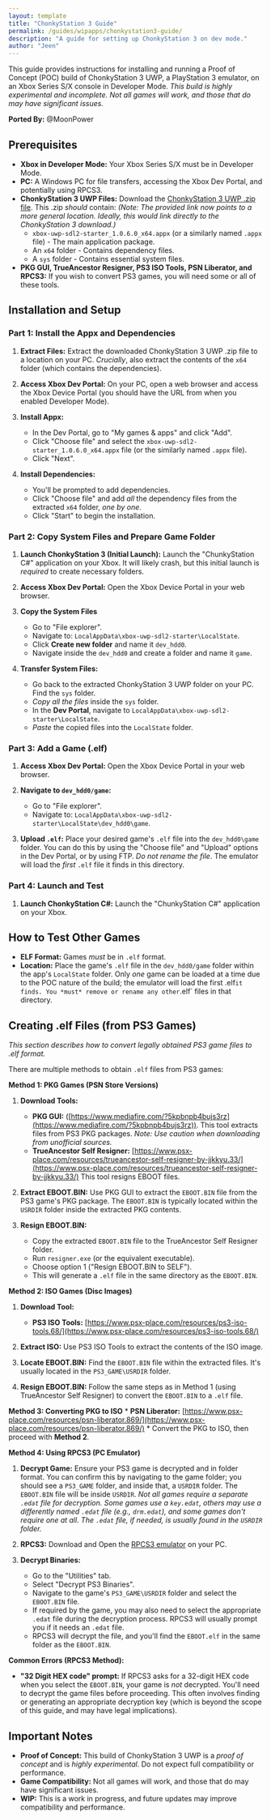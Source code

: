 ```yaml
---
layout: template
title: "ChonkyStation 3 Guide"
permalink: /guides/wipapps/chonkystation3-guide/
description: "A guide for setting up ChonkyStation 3 on dev mode."
author: "Jeen"
---
```


This guide provides instructions for installing and running a Proof of Concept (POC) build of ChonkyStation 3 UWP, a PlayStation 3 emulator, on an Xbox Series S/X console in Developer Mode.  *This build is highly experimental and incomplete.  Not all games will work, and those that do may have significant issues.*

**Ported By:** @MoonPower

## Prerequisites

*   **Xbox in Developer Mode:** Your Xbox Series S/X must be in Developer Mode.
*   **PC:** A Windows PC for file transfers, accessing the Xbox Dev Portal, and potentially using RPCS3.
*   **ChonkyStation 3 UWP Files:** Download the [ChonkyStation 3 UWP .zip file](https://xbdev.store/#99).  This .zip *should* contain:  *(Note: The provided link now points to a more general location.  Ideally, this would link directly to the ChonkyStation 3 download.)*
    *   `xbox-uwp-sdl2-starter_1.0.6.0_x64.appx` (or a similarly named `.appx` file) - The main application package.
    *   An `x64` folder - Contains dependency files.
    *   A `sys` folder - Contains essential system files.
*  **PKG GUI, TrueAncestor Resigner, PS3 ISO Tools, PSN Liberator, and RPCS3:** If you wish to convert PS3 games, you will need some or all of these tools.

## Installation and Setup

### Part 1: Install the Appx and Dependencies

1.  **Extract Files:** Extract the downloaded ChonkyStation 3 UWP .zip file to a location on your PC.  *Crucially*, also extract the contents of the `x64` folder (which contains the dependencies).

2.  **Access Xbox Dev Portal:** On your PC, open a web browser and access the Xbox Device Portal (you should have the URL from when you enabled Developer Mode).

3.  **Install Appx:**
    *   In the Dev Portal, go to "My games & apps" and click "Add".
    *   Click "Choose file" and select the `xbox-uwp-sdl2-starter_1.0.6.0_x64.appx` file (or the similarly named `.appx` file).
    *   Click "Next".

4.  **Install Dependencies:**
    *   You'll be prompted to add dependencies.
    *   Click "Choose file" and add *all* the dependency files from the extracted `x64` folder, *one by one*.
    *   Click "Start" to begin the installation.

### Part 2: Copy System Files and Prepare Game Folder

1.  **Launch ChonkyStation 3 (Initial Launch):** Launch the "ChunkyStation C#" application on your Xbox. It will likely crash, but this initial launch is *required* to create necessary folders.

2. **Access Xbox Dev Portal:** Open the Xbox Device Portal in your web browser.
3. **Copy the System Files**
      *  Go to "File explorer".
     *   Navigate to: `LocalAppData\xbox-uwp-sdl2-starter\LocalState`.
     * Click **Create new folder** and name it `dev_hdd0`.
     * Navigate inside the `dev_hdd0` and create a folder and name it `game`.
4. **Transfer System Files:**
   *   Go back to the extracted ChonkyStation 3 UWP folder on your PC. Find the `sys` folder.
    *   *Copy all the files* inside the `sys` folder.
   * In the **Dev Portal**, navigate to `LocalAppData\xbox-uwp-sdl2-starter\LocalState`.
    *   *Paste* the copied files into the `LocalState` folder.

### Part 3: Add a Game (.elf)

1.  **Access Xbox Dev Portal:** Open the Xbox Device Portal in your web browser.

2.  **Navigate to `dev_hdd0/game`:**
     *   Go to "File explorer".
     *   Navigate to:  `LocalAppData\xbox-uwp-sdl2-starter\LocalState\dev_hdd0\game`.

3. **Upload `.elf`:** Place your desired game's `.elf` file into the `dev_hdd0\game` folder. You can do this by using the "Choose file" and "Upload" options in the Dev Portal, or by using FTP. *Do not rename the file*. The emulator will load the *first* `.elf` file it finds in this directory.

### Part 4: Launch and Test

1.  **Launch ChonkyStation C#:** Launch the "ChunkyStation C#" application on your Xbox.

## How to Test Other Games

*   **ELF Format:** Games *must* be in `.elf` format.
*   **Location:** Place the game's `.elf` file in the `dev_hdd0/game` folder within the app's `LocalState` folder.  Only *one* game can be loaded at a time due to the POC nature of the build; the emulator will load the first .elf` it finds. You *must* remove or rename any other `.elf` files in that directory.

## Creating .elf Files (from PS3 Games)

*This section describes how to convert legally obtained PS3 game files to .elf format.*

There are multiple methods to obtain `.elf` files from PS3 games:

**Method 1: PKG Games (PSN Store Versions)**

1.  **Download Tools:**
    *   **PKG GUI:** ([https://www.mediafire.com/?5kpbnpb4bujs3rz](https://www.mediafire.com/?5kpbnpb4bujs3rz)).  This tool extracts files from PS3 PKG packages. *Note: Use caution when downloading from unofficial sources.*
    *   **TrueAncestor Self Resigner:** [https://www.psx-place.com/resources/trueancestor-self-resigner-by-jjkkyu.33/](https://www.psx-place.com/resources/trueancestor-self-resigner-by-jjkkyu.33/) This tool resigns EBOOT files.

2.  **Extract EBOOT.BIN:** Use PKG GUI to extract the `EBOOT.BIN` file from the PS3 game's PKG package.  The `EBOOT.BIN` is typically located within the `USRDIR` folder inside the extracted PKG contents.

3.  **Resign EBOOT.BIN:**
    *   Copy the extracted `EBOOT.BIN` file to the TrueAncestor Self Resigner folder.
    *   Run `resigner.exe` (or the equivalent executable).
    *   Choose option 1 ("Resign EBOOT.BIN to SELF").
    *   This will generate a `.elf` file in the same directory as the `EBOOT.BIN`.

**Method 2: ISO Games (Disc Images)**

1.  **Download Tool:**
    *   **PS3 ISO Tools:** [https://www.psx-place.com/resources/ps3-iso-tools.68/](https://www.psx-place.com/resources/ps3-iso-tools.68/)

2.  **Extract ISO:** Use PS3 ISO Tools to extract the contents of the ISO image.

3.  **Locate EBOOT.BIN:**  Find the `EBOOT.BIN` file within the extracted files.  It's usually located in the `PS3_GAME\USRDIR` folder.

4.  **Resign EBOOT.BIN:** Follow the same steps as in Method 1 (using TrueAncestor Self Resigner) to convert the `EBOOT.BIN` to a `.elf` file.

**Method 3: Converting PKG to ISO**
    *   **PSN Liberator:** [https://www.psx-place.com/resources/psn-liberator.869/](https://www.psx-place.com/resources/psn-liberator.869/)
    * Convert the PKG to ISO, then proceed with **Method 2**.

**Method 4: Using RPCS3 (PC Emulator)**

1.  **Decrypt Game:** Ensure your PS3 game is decrypted and in folder format. You can confirm this by navigating to the game folder; you should see a `PS3_GAME` folder, and inside that, a `USRDIR` folder. The `EBOOT.BIN` file will be inside `USRDIR`.  *Not all games require a separate `.edat` file for decryption. Some games use a `key.edat`, others may use a differently named `.edat` file (e.g., `drm.edat`), and some games don't require one at all.  The `.edat` file, if needed, is usually found in the `USRDIR` folder.*

2.  **RPCS3:** Download and Open the [RPCS3 emulator](https://rpcs3.net/) on your PC.

3.  **Decrypt Binaries:**
    *   Go to the "Utilities" tab.
    *   Select "Decrypt PS3 Binaries".
    *   Navigate to the game's `PS3_GAME\USRDIR` folder and select the `EBOOT.BIN` file.
    *   If required by the game, you may also need to select the appropriate `.edat` file during the decryption process. RPCS3 will usually prompt you if it needs an `.edat` file.
    *   RPCS3 will decrypt the file, and you'll find the `EBOOT.elf` in the same folder as the `EBOOT.BIN`.

**Common Errors (RPCS3 Method):**

*   **"32 Digit HEX code" prompt:** If RPCS3 asks for a 32-digit HEX code when you select the `EBOOT.BIN`, your game is *not* decrypted. You'll need to decrypt the game files before proceeding.  This often involves finding or generating an appropriate decryption key (which is beyond the scope of this guide, and may have legal implications).

## Important Notes

*   **Proof of Concept:**  This build of ChonkyStation 3 UWP is a *proof of concept* and is *highly experimental*. Do not expect full compatibility or performance.
*   **Game Compatibility:** Not all games will work, and those that do may have significant issues.
*   **WIP:**  This is a work in progress, and future updates may improve compatibility and performance.
